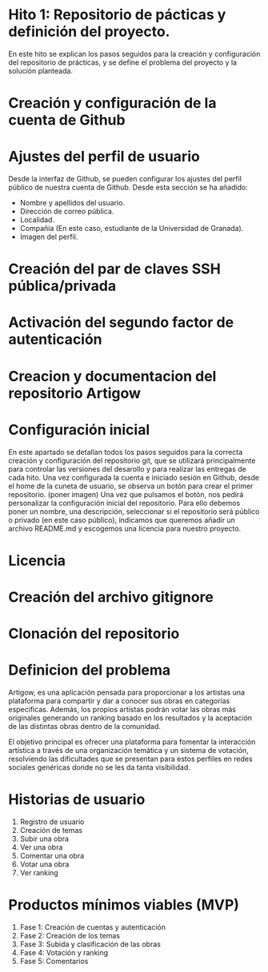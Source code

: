 # Hito 1: Repositorio de pácticas y definición del proyecto.
En este hito se explican los pasos seguidos para la creación y configuración del repositorio de prácticas, y se define el problema del proyecto y la solución planteada.

# Creación y configuración de la cuenta de Github
  # Ajustes del perfil de usuario
  Desde la interfaz de Github, se pueden configurar los ajustes del perfil público de nuestra cuenta de Github. 
  Desde esta sección se ha añadido: 
  - Nombre y apellidos del usuario.
  - Dirección de correo pública.
  - Localidad.
  - Compañía (En este caso, estudiante de la Universidad de Granada).
  - Imagen del perfil.
  
  # Creación del par de claves SSH pública/privada
  # Activación del segundo factor de autenticación

# Creacion y documentacion del repositorio Artigow
  # Configuración inicial
En este apartado se detallan todos los pasos seguidos para la correcta creación y configuración del repositorio git, que se utilizará principalmente para controlar las versiones del desarollo y para realizar las entregas de cada hito.
Una vez configurada la cuenta e iniciado sesión en Github, desde el home de la cuneta de usuario, se observa un botón para crear el primer repositorio.
(poner imagen)
Una vez que pulsamos el botón, nos pedirá personalizar la configuración inicial del repositorio.
Para ello debemos poner un nombre, una descripción, seleccionar si el repositorio será público o privado (en este caso público), indicamos que queremos añadir un archivo README.md y escogemos una licencia para nuestro proyecto.
  # Licencia
  # Creación del archivo gitignore

# Clonación del repositorio
# Definicion del problema
Artigow, es una aplicación pensada para proporcionar a los artistas una plataforma para compartir y dar a conocer sus obras en categorías especificas. 
Además, los propios artistas podrán votar las obras más originales generando un ranking basado en los resultados y la aceptación de las distintas obras dentro de la comunidad.

El objetivo principal es ofrecer una plataforma para fomentar la interacción artística a través de una organización temática y un sistema de votación, resolviendo las dificultades que se presentan para estos perfiles en redes sociales genéricas donde no se les da tanta visibilidad.

# Historias de usuario
1. Registro de usuario
2. Creación de temas
3. Subir una obra
4. Ver una obra 
5. Comentar una obra
6. Votar una obra
7. Ver ranking
   
# Productos mínimos viables (MVP)
1. Fase 1: Creación de cuentas y autenticación
2. Fase 2: Creación de los temas
3. Fase 3: Subida y clasificación de las obras
4. Fase 4: Votación y ranking
5. Fase 5: Comentarios
